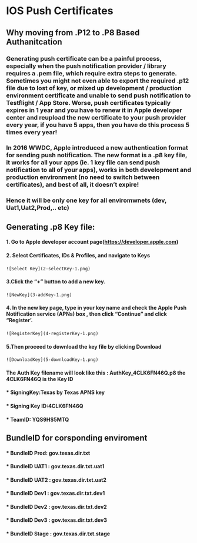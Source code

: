 # IOS Push Certificates

## Why moving from .P12 to .P8 Based Authanitcation

### Generating push certificate can be a painful process, especially when the push notification provider / library requires a .pem file, which require extra steps to generate. Sometimes you might not even able to export the required .p12 file due to lost of key, or mixed up development / production environment certificate and unable to send push notification to Testflight / App Store. Worse, push certificates typically expires in 1 year and you have to renew it in Apple developer center and reupload the new certificate to your push provider every year, if you have 5 apps, then you have do this process 5 times every year!
### In 2016 WWDC, Apple introduced a new authentication format for sending push notification. The new format is a .p8 key file, it works for all your apps (ie. 1 key file can send push notification to all of your apps), works in both development and production environment (no need to switch between certificates), and best of all, it doesn’t expire!
### Hence it will be only one key for all enviromwnets (dev, Uat1,Uat2,Prod,.. etc)

## Generating .p8 Key file:
####   1. Go to Apple developer account page(https://developer.apple.com)
####   2. Select Certificates, IDs & Profiles, and navigate to Keys
    ![Select Key](2-selectKey-1.png)
   
####   3.Click the “+” button to add a new key.
    ![NewKey](3-addKey-1.png)
####   4. In the new key page, type in your key name and check the Apple Push Notification service (APNs) box , then click “Continue” and click “Register’.
    ![RegisterKey](4-registerKey-1.png)
####  5.Then proceed to download the key file by clicking Download
    ![DownloadKey](5-downloadKey-1.png)


####   The Auth Key filename will look like this : AuthKey_4CLK6FN46Q.p8 the 4CLK6FN46Q is the Key ID 

####  * SigningKey:Texas by Texas APNS key
####  * Signing Key ID:4CLK6FN46Q
####  * TeamID: YQS9HS5MTQ
## BundleID for corsponding enviroment 
####  * BundleID Prod: gov.texas.dir.txt
####  * BundleID UAT1 : gov.texas.dir.txt.uat1
####  * BundleID UAT2 : gov.texas.dir.txt.uat2
####  * BundleID Dev1 : gov.texas.dir.txt.dev1
####  * BundleID Dev2 : gov.texas.dir.txt.dev2
####  * BundleID Dev3 : gov.texas.dir.txt.dev3
####  * BundleID Stage : gov.texas.dir.txt.stage

 
